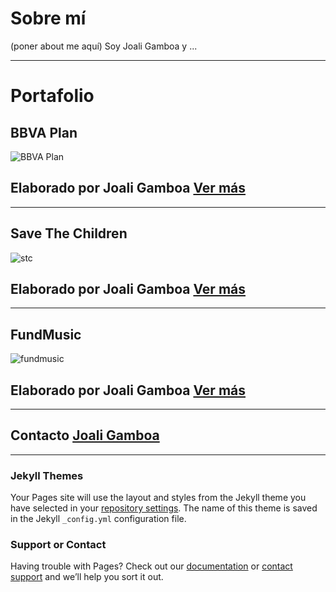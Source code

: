 # Sobre mí

(poner about me aquí) Soy Joali Gamboa y ...

<hr>

# Portafolio

## BBVA Plan

![BBVA Plan](https://raw.githubusercontent.com/Samahara/BBVAPlanCobraUnit/master/assets/images/bbva-plan.png)

## Elaborado por Joali Gamboa [Ver más](https://github.com/Jessibe/BBVAPlanCobraUnit/blob/master/README.md)

<hr>

## Save The Children

![stc](https://user-images.githubusercontent.com/32858124/38869919-e7c49e9a-4211-11e8-9e9a-c28dee290a95.png)

## Elaborado por Joali Gamboa [Ver más](https://github.com/Jessibe/save_the_children-/blob/master/README.md)

<hr>

## FundMusic

![fundmusic](https://user-images.githubusercontent.com/32858124/38870680-2b3f64dc-4214-11e8-9011-2cd5ed673024.png)

## Elaborado por Joali Gamboa [Ver más](https://github.com/Jessibe/fundmusic_/blob/master/README.md)

<hr>

## Contacto [Joali Gamboa](jessiragag@gmail.com)

<hr>

### Jekyll Themes

Your Pages site will use the layout and styles from the Jekyll theme you have selected in your [repository settings](https://github.com/Jessibe/portfolio/settings). The name of this theme is saved in the Jekyll `_config.yml` configuration file.

### Support or Contact

Having trouble with Pages? Check out our [documentation](https://help.github.com/categories/github-pages-basics/) or [contact support](https://github.com/contact) and we’ll help you sort it out.
